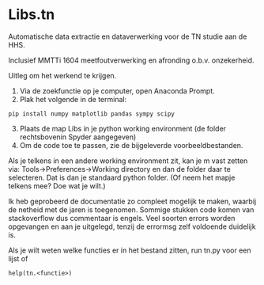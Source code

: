 # Libs.tn
Automatische data extractie en dataverwerking voor de TN studie aan de HHS.

Inclusief MMTTi 1604 meetfoutverwerking en afronding o.b.v. onzekerheid.


Uitleg om het werkend te krijgen.
1. Via de zoekfunctie op je computer, open Anaconda Prompt.
2. Plak het volgende in de terminal:
```console
pip install numpy matplotlib pandas sympy scipy
```
3. Plaats de map Libs in je python working environment (de folder rechtsbovenin Spyder aangegeven)
4. Om de code toe te passen, zie de bijgeleverde voorbeeldbestanden.

Als je telkens in een andere working environment zit, kan je m vast zetten via:
Tools->Preferences->Working directory en dan de folder daar te selecteren.
Dat is dan je standaard python folder. (Of neem het mapje telkens mee? Doe wat je wilt.)

Ik heb geprobeerd de documentatie zo compleet mogelijk te maken, waarbij de netheid met de jaren is toegenomen.
Sommige stukken code komen van stackoverflow dus commentaar is engels.
Veel soorten errors worden opgevangen en aan je uitgelegd, tenzij de errormsg zelf voldoende duidelijk is.

Als je wilt weten welke functies er in het bestand zitten, run tn.py voor een lijst of 
```console
help(tn.<functie>)
```
